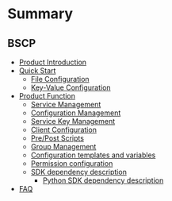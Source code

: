 # Summary

## BSCP

* [Product Introduction](UserGuide/Introduction/product_introduction.md)
* [Quick Start]()
    * [File Configuration](UserGuide/QuickStart/file.md)
    * [Key-Value Configuration](UserGuide/QuickStart/kv.md)
* [Product Function]()
    * [Service Management](UserGuide/Function/service_management.md)
    * [Configuration Management](UserGuide/Function/configuration_management.md)
    * [Service Key Management](UserGuide/Function/client_token.md)
    * [Client Configuration](UserGuide/Function/client_configuration.md)
    * [Pre/Post Scripts](UserGuide/Function/pre_and_post_scripts.md)
    * [Group Management](UserGuide/Function/group_management.md)
    * [Configuration templates and variables](UserGuide/Function/configuration_templates_and_variables.md)
    * [Permission configuration](UserGuide/Function/rights_management.md)
    * [SDK dependency description]()
        * [Python SDK dependency description](UserGuide/Function/python_sdk_dependency.md)
* [FAQ](UserGuide/FAQ/faq.md)

